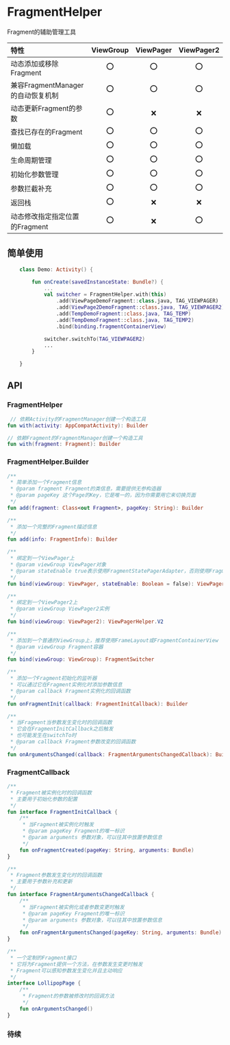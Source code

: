 # FragmentHelper
Fragment的辅助管理工具

| 特性      | ViewGroup | ViewPager | ViewPager2 |
| :-- | :--: | :--: | :--: |
| 动态添加或移除Fragment | ⭕️ | ⭕️ | ⭕️ |
| 兼容FragmentManager的自动恢复机制 | ⭕️ | ⭕️ | ⭕️ |
| 动态更新Fragment的参数 | ⭕️ | ❌ | ❌ |
| 查找已存在的Fragment | ⭕️ | ⭕️ | ⭕️ |
| 懒加载 | ⭕️ | ⭕️ | ⭕️ |
| 生命周期管理 | ⭕️ | ⭕️ | ⭕️ |
| 初始化参数管理 | ⭕️ | ⭕️ | ⭕️ |
| 参数拦截补充 | ⭕️ | ⭕️ | ⭕️ |
| 返回栈 | ⭕️ | ❌ | ❌ |
| 动态修改指定指定位置的Fragment | ⭕️ | ❌ | ⭕️ |

## 简单使用
```kotlin
    class Demo: Activity() {

        fun onCreate(savedInstanceState: Bundle?) {
            ...
            val switcher = FragmentHelper.with(this)
                .add(ViewPageDemoFragment::class.java, TAG_VIEWPAGER)
                .add(ViewPage2DemoFragment::class.java, TAG_VIEWPAGER2)
                .add(TempDemoFragment::class.java, TAG_TEMP)
                .add(TempDemoFragment::class.java, TAG_TEMP2)
                .bind(binding.fragmentContainerView)

            switcher.switchTo(TAG_VIEWPAGER2)
            ...
        }

    }

```

## API
### FragmentHelper
```kotlin
 // 依赖Activity的FragmentManager创建一个构造工具
fun with(activity: AppCompatActivity): Builder

// 依赖Fragment的FragmentManager创建一个构造工具
fun with(fragment: Fragment): Builder
```

### FragmentHelper.Builder
```kotlin
/**
 * 简单添加一个Fragment信息
 * @param fragment Fragment的类信息，需要提供无参构造器
 * @param pageKey 这个Page的Key，它是唯一的，因为你需要用它来切换页面
 */
fun add(fragment: Class<out Fragment>, pageKey: String): Builder

/**
 * 添加一个完整的Fragment描述信息
 */
fun add(info: FragmentInfo): Builder

/**
 * 绑定到一个ViewPager上
 * @param viewGroup ViewPager对象
 * @param stateEnable true表示使用FragmentStatePagerAdapter，否则使用FragmentPagerAdapter
 */
fun bind(viewGroup: ViewPager, stateEnable: Boolean = false): ViewPagerHelper.V1

/**
 * 绑定到一个ViewPager2上
 * @param viewGroup ViewPager2实例
 */
fun bind(viewGroup: ViewPager2): ViewPagerHelper.V2

/**
 * 添加到一个普通的ViewGroup上，推荐使用FrameLayout或FragmentContainerView
 * @param viewGroup Fragment容器
 */
fun bind(viewGroup: ViewGroup): FragmentSwitcher

/**
 * 添加一个Fragment初始化的监听器
 * 可以通过它在Fragment实例化时添加参数信息
 * @param callback Fragment实例化的回调函数
 */
fun onFragmentInit(callback: FragmentInitCallback): Builder

/**
 * 当Fragment当参数发生变化时的回调函数
 * 它会在FragmentInitCallback之后触发
 * 也可能发生在switchTo时
 * @param callback Fragment参数改变的回调函数
 */
fun onArgumentsChanged(callback: FragmentArgumentsChangedCallback): Builder
```

### FragmentCallback
```kotlin
/**
 * Fragment被实例化时的回调函数
 * 主要用于初始化参数的配置
 */
fun interface FragmentInitCallback {
    /**
     * 当Fragment被实例化时触发
     * @param pageKey Fragment的唯一标识
     * @param arguments 参数对象，可以往其中放置参数信息
     */
    fun onFragmentCreated(pageKey: String, arguments: Bundle)
}

/**
 * Fragment参数发生变化时的回调函数
 * 主要用于参数补充和更新
 */
fun interface FragmentArgumentsChangedCallback {
    /**
     * 当Fragment被实例化或者参数变更时触发
     * @param pageKey Fragment的唯一标识
     * @param arguments 参数对象，可以往其中放置参数信息
     */
    fun onFragmentArgumentsChanged(pageKey: String, arguments: Bundle)
}

/**
 * 一个定制的Fragment接口
 * 它将为Fragment提供一个方法，在参数发生变更时触发
 * Fragment可以感知参数发生变化并且主动响应
 */
interface LollipopPage {
    /**
     * Fragment的参数被修改时的回调方法
     */
    fun onArgumentsChanged()
}
```

### 待续
